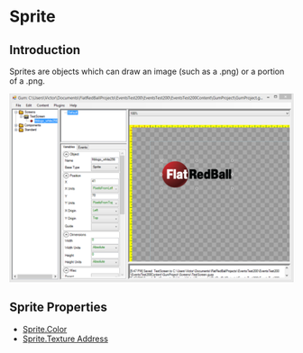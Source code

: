 # Sprite

## Introduction

Sprites are objects which can draw an image (such as a .png) or a portion of a .png.

![](../../.gitbook/assets/GumSpriteFrbLogo.png)

## Sprite Properties

* [Sprite.Color](https://github.com/vchelaru/Gum/tree/8c293a405185cca0e819b810220de684b436daf9/docs/Gum%20Elements/Sprite/Sprite.Color)
* [Sprite.Texture Address](https://github.com/vchelaru/Gum/tree/8c293a405185cca0e819b810220de684b436daf9/docs/Gum%20Elements/Sprite/Sprite.Texture%20Address)
